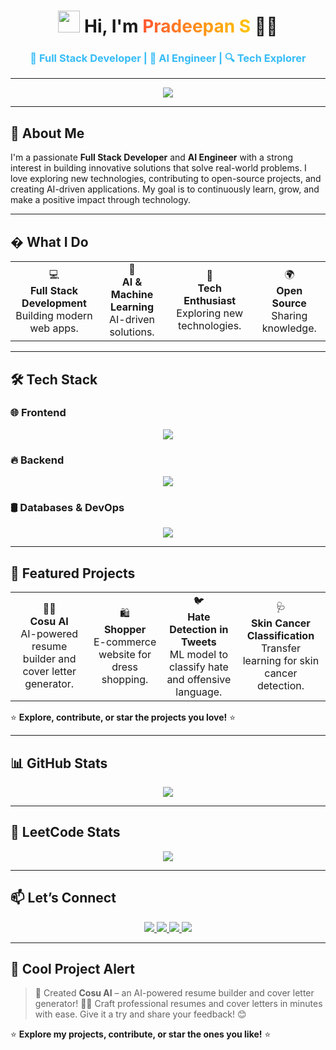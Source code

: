 <h1 align="center">
  <img src="https://media.giphy.com/media/hvRJCLFzcasrR4ia7z/giphy.gif" width="35px"> 
  Hi, I'm <span style="color:#FF5733; background: linear-gradient(90deg, #FF5733, #FFC300); -webkit-background-clip: text; -webkit-text-fill-color: transparent;">Pradeepan S</span> 👨‍💻
</h1>
<h3 align="center" style="color:#36BCF7; font-weight: bold;">
  🚀 Full Stack Developer | 🤖 AI Engineer | 🔍 Tech Explorer
</h3>

---

<p align="center">
  <img src="https://readme-typing-svg.demolab.com?font=Fira+Code&weight=600&size=25&pause=1000&color=36BCF7&center=true&vCenter=true&width=700&lines=Full+Stack+Developer+🖥️;AI+Engineer+🤖;Tech+Explorer+🔍;Open+Source+Contributor+💡;Innovation+Driven+🔥"/>
</p>

---

## 🌟 **About Me**
I'm a passionate **Full Stack Developer** and **AI Engineer** with a strong interest in building innovative solutions that solve real-world problems. I love exploring new technologies, contributing to open-source projects, and creating AI-driven applications. My goal is to continuously learn, grow, and make a positive impact through technology.

---

## � **What I Do**
<div align="center">
  <table>
    <tr>
      <td align="center">💻<br><b>Full Stack Development</b><br>Building modern web apps.</td>
      <td align="center">🤖<br><b>AI & Machine Learning</b><br>AI-driven solutions.</td>
      <td align="center">🔧<br><b>Tech Enthusiast</b><br>Exploring new technologies.</td>
      <td align="center">🌍<br><b>Open Source</b><br>Sharing knowledge.</td>
    </tr>
  </table>
</div>

---

## 🛠️ **Tech Stack**
### 🌐 **Frontend**
<p align="center">
  <img src="https://skillicons.dev/icons?i=html,css,bootstrap,nextjs,react,tailwind,vue,javascript"/>
</p>

### 🔥 **Backend**
<p align="center">
  <img src="https://skillicons.dev/icons?i=nodejs,express,java,python,flask"/>
</p>

### 🛢️ **Databases & DevOps**
<p align="center">
  <img src="https://skillicons.dev/icons?i=mysql,mongodb,git,github,azure"/>
</p>

---

## 🌟 **Featured Projects**
<div align="center">
  <table>
    <tr>
      <td align="center">📄✨<br><b>Cosu AI</b><br>AI-powered resume builder and cover letter generator.</td>
      <td align="center">🛍️<br><b>Shopper</b><br>E-commerce website for dress shopping.</td>
      <td align="center">🐦<br><b>Hate Detection in Tweets</b><br>ML model to classify hate and offensive language.</td>
      <td align="center">🩺<br><b>Skin Cancer Classification</b><br>Transfer learning for skin cancer detection.</td>
    </tr>
  </table>
</div>

⭐️ **Explore, contribute, or star the projects you love!** ⭐️

---

## 📊 **GitHub Stats**
<p align="center">
  <img src="https://github-readme-stats.vercel.app/api?username=pradeepan02&show_icons=true&theme=radical&hide_border=true&include_all_commits=true&count_private=true"/>
</p>

---

## 🎯 **LeetCode Stats**
<p align="center">
  <img src="https://leetcard.jacoblin.cool/pradeepan02?theme=dark&font=Montserrat&ext=heatmap"/>
</p>

---

## 📫 **Let’s Connect**
<p align="center">
  <a href="https://linkedin.com/in/pradeepans0201">
    <img src="https://img.shields.io/badge/LinkedIn-0077B5?style=for-the-badge&logo=linkedin&logoColor=white"/>
  </a>
  <a href="https://leetcode.com/u/pradeepan02/">
    <img src="https://img.shields.io/badge/LeetCode-FFA116?style=for-the-badge&logo=leetcode&logoColor=white"/>
  </a>
  <a href="mailto:pradeep02012005.com">
    <img src="https://img.shields.io/badge/Email-D14836?style=for-the-badge&logo=gmail&logoColor=white"/>
  </a>
  <a href="https://github.com/pradeepan02">
    <img src="https://img.shields.io/badge/GitHub-100000?style=for-the-badge&logo=github&logoColor=white"/>
  </a>
</p>

---

## 🎉 **Cool Project Alert**
> 🚀 Created **Cosu AI** – an AI-powered resume builder and cover letter generator! 📄✨ Craft professional resumes and cover letters in minutes with ease. Give it a try and share your feedback! 😊  

⭐️ **Explore my projects, contribute, or star the ones you like!** ⭐️
